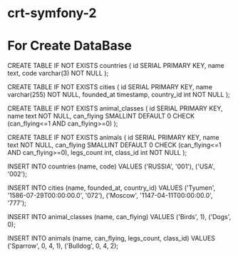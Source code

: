 # crt-symfony-2
# For Create DataBase
CREATE TABLE IF NOT EXISTS countries (
	id SERIAL PRIMARY KEY,
	name text,
	code varchar(3) NOT NULL
);

CREATE TABLE IF NOT EXISTS cities (
	id SERIAL PRIMARY KEY,
	name varchar(255) NOT NULL,
	founded_at timestamp,
	country_id int NOT NULL
);

CREATE TABLE IF NOT EXISTS animal_classes (
	id SERIAL PRIMARY KEY,
	name text NOT NULL,
	can_flying SMALLINT DEFAULT 0 CHECK (can_flying<=1 AND can_flying>=0)
);

CREATE TABLE IF NOT EXISTS animals (
	id SERIAL PRIMARY KEY,
	name text NOT NULL,
	can_flying SMALLINT DEFAULT 0 CHECK (can_flying<=1 AND can_flying>=0),
	legs_count int,
	class_id int NOT NULL
);


INSERT INTO countries (name, code)
VALUES ('RUSSIA', '001'), ('USA', '002');

INSERT INTO cities (name, founded_at, country_id)
VALUES ('Tyumen', '1586-07-29T00:00:00.0', '072'), ('Moscow', '1147-04-11T00:00:00.0', '777');

INSERT INTO animal_classes (name, can_flying)
VALUES ('Birds', 1), ('Dogs', 0);

INSERT INTO animals (name, can_flying, legs_count, class_id)
VALUES ('Sparrow', 0, 4, 1), ('Bulldog', 0, 4, 2);
